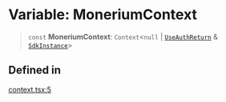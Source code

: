 # Variable: MoneriumContext

> `const` **MoneriumContext**: `Context`\<`null` \| [`UseAuthReturn`](/docs/packages/sdk-react-provider/type-aliases/UseAuthReturn.md) & [`SdkInstance`](/docs/packages/sdk-react-provider/type-aliases/SdkInstance.md)\>

## Defined in

[context.tsx:5](https://github.com/monerium/js-monorepo/blob/main/packages/sdk-react-provider/src/lib/context.tsx#L5)
